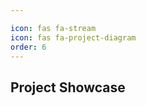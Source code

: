 ```yaml
---

icon: fas fa-stream
icon: fas fa-project-diagram
order: 6
---
```


## Project Showcase

<div id="github-projects">
    <!-- Projects will be injected here -->
</div>

<style>
/* Style for the project items */
.project-item summary {
  font-size: 18px;
  font-weight: bold;
  padding: 10px;
  background-color: rgba(100, 149, 237, 0.2);
  border-radius: 5px;
  cursor: pointer;
  transition: background-color 0.3s ease, color 0.3s ease;
  margin-bottom: 8px;
}

.project-item[open] summary {
  background-color: rgba(100, 149, 237, 0.7);
  color: #fff;
}

.project-item div {
  padding: 10px;
  background-color: rgba(245, 245, 245, 0.2); /* Lighter inner background */
  border-radius: 5px;
  transition: max-height 0.4s ease-in-out;
  overflow: hidden;
  max-height: 0;
}

.project-item[open] div {
  max-height: 1000px; /* Allows space for expanded content */
  padding: 15px;
}

.project-item {
  border: 1px solid #ddd;
  box-shadow: 0 2px 10px rgba(0, 0, 0, 0.05);
  border-radius: 8px;
  margin-bottom: 15px;
  transition: transform 0.2s ease;
}

.project-item summary:hover {
  background-color: rgba(100, 149, 237, 0.5);
  color: #fff;
}

.project-item:hover {
  transform: translateY(-5px);
}
</style>

<script>
  async function fetchGitHubRepos() {
    const username = "devakhilus"; // Your GitHub username
    const apiUrl = `https://api.github.com/users/${username}/repos`;
    try {
      const response = await fetch(apiUrl);
      const repos = await response.json();

      const excludedRepos = ['devakhilus.github.io', 'devakhilus']; // Repos to exclude
      const projectContainer = document.getElementById('github-projects');

      repos
        .filter(repo => !excludedRepos.includes(repo.name)) // Filter out the excluded repos
        .forEach(repo => {
          // Create the structure for each project item
          const projectItem = document.createElement('details');
          projectItem.classList.add('project-item');

          const projectSummary = document.createElement('summary');
          projectSummary.textContent = repo.name;

          const projectInfo = document.createElement('div');
          projectInfo.innerHTML = `
            <p><strong>Description:</strong> ${repo.description || 'No description available.'}</p>
            <p><strong>Language:</strong> ${repo.language || 'N/A'}</p>
            <p><a href="${repo.html_url}" target="_blank">View Repository</a></p>
          `;

          // Append summary and info to the project item
          projectItem.appendChild(projectSummary);
          projectItem.appendChild(projectInfo);

          // Append the project item to the container
          projectContainer.appendChild(projectItem);
        });
    } catch (error) {
      console.error('Error fetching repositories:', error);
    }
  }

  // Fetch repositories when the page loads
  document.addEventListener('DOMContentLoaded', fetchGitHubRepos);
</script>
